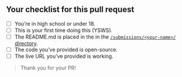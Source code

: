 ## Your checklist for this pull request

- [ ] You’re in high school or under 18.
- [ ] This is your first time doing this (YSWS).
- [ ] The README.md is placed in the in the [`/submissions/<your-name>/` directory](https://github.com/hackclub/hackaccino/tree/main/submissions).
- [ ] The code you’ve provided is open-source.
- [ ] The live URL you’ve provided is working.

> Thank you for your PR!